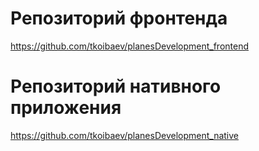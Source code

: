 # Репозиторий фронтенда

https://github.com/tkoibaev/planesDevelopment_frontend

# Репозиторий нативного приложения

https://github.com/tkoibaev/planesDevelopment_native

